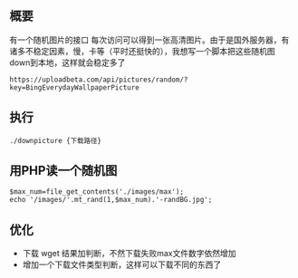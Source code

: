 ## 概要
有一个随机图片的接口 每次访问可以得到一张高清图片。由于是国外服务器，有诸多不稳定因素，慢，卡等（平时还挺快的），我想写一个脚本把这些随机图down到本地，这样就会稳定多了

```
https://uploadbeta.com/api/pictures/random/?key=BingEverydayWallpaperPicture
```

## 执行

```
./downpicture {下载路径}
```

## 用PHP读一个随机图

```
$max_num=file_get_contents('./images/max');
echo '/images/'.mt_rand(1,$max_num).'-randBG.jpg';
```

## 优化
* 下载 wget 结果加判断，不然下载失败max文件数字依然增加
* 增加一个下载文件类型判断，这样可以下载不同的东西了

